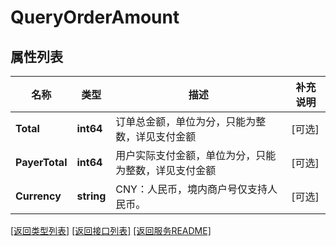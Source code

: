 # QueryOrderAmount

## 属性列表

名称 | 类型 | 描述 | 补充说明
------------ | ------------- | ------------- | -------------
**Total** | **int64** | 订单总金额，单位为分，只能为整数，详见支付金额 | [可选] 
**PayerTotal** | **int64** | 用户实际支付金额，单位为分，只能为整数，详见支付金额 | [可选] 
**Currency** | **string** | CNY：人民币，境内商户号仅支持人民币。 | [可选] 

[\[返回类型列表\]](README.md#类型列表)
[\[返回接口列表\]](README.md#接口列表)
[\[返回服务README\]](README.md)


